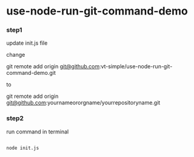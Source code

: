 
# use-node-run-git-command-demo

### step1

update init.js file

change 

git remote add origin git@github.com:vt-simple/use-node-run-git-command-demo.git

to 

git remote add origin git@github.com:yournameororgname/yourrepositoryname.git


### step2


run command in terminal
```cmd

node init.js

```